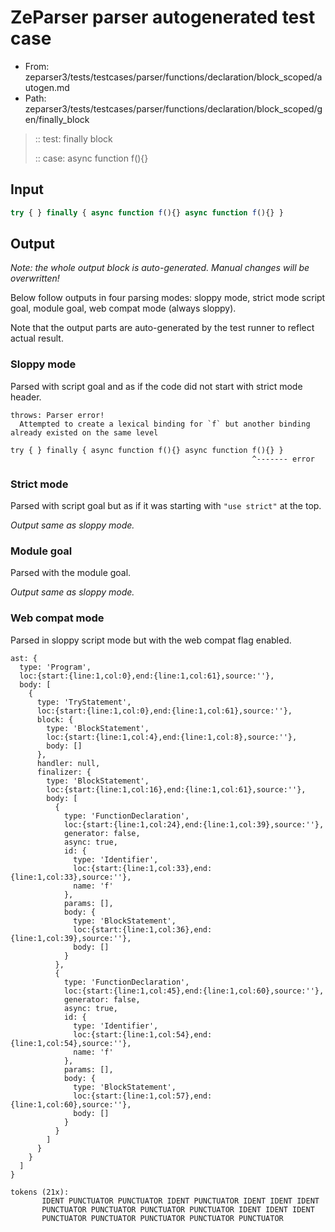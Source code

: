 # ZeParser parser autogenerated test case

- From: zeparser3/tests/testcases/parser/functions/declaration/block_scoped/autogen.md
- Path: zeparser3/tests/testcases/parser/functions/declaration/block_scoped/gen/finally_block

> :: test: finally block
>
> :: case: async function f(){}

## Input


`````js
try { } finally { async function f(){} async function f(){} }
`````

## Output

_Note: the whole output block is auto-generated. Manual changes will be overwritten!_

Below follow outputs in four parsing modes: sloppy mode, strict mode script goal, module goal, web compat mode (always sloppy).

Note that the output parts are auto-generated by the test runner to reflect actual result.

### Sloppy mode

Parsed with script goal and as if the code did not start with strict mode header.

`````
throws: Parser error!
  Attempted to create a lexical binding for `f` but another binding already existed on the same level

try { } finally { async function f(){} async function f(){} }
                                                      ^------- error
`````

### Strict mode

Parsed with script goal but as if it was starting with `"use strict"` at the top.

_Output same as sloppy mode._

### Module goal

Parsed with the module goal.

_Output same as sloppy mode._

### Web compat mode

Parsed in sloppy script mode but with the web compat flag enabled.

`````
ast: {
  type: 'Program',
  loc:{start:{line:1,col:0},end:{line:1,col:61},source:''},
  body: [
    {
      type: 'TryStatement',
      loc:{start:{line:1,col:0},end:{line:1,col:61},source:''},
      block: {
        type: 'BlockStatement',
        loc:{start:{line:1,col:4},end:{line:1,col:8},source:''},
        body: []
      },
      handler: null,
      finalizer: {
        type: 'BlockStatement',
        loc:{start:{line:1,col:16},end:{line:1,col:61},source:''},
        body: [
          {
            type: 'FunctionDeclaration',
            loc:{start:{line:1,col:24},end:{line:1,col:39},source:''},
            generator: false,
            async: true,
            id: {
              type: 'Identifier',
              loc:{start:{line:1,col:33},end:{line:1,col:33},source:''},
              name: 'f'
            },
            params: [],
            body: {
              type: 'BlockStatement',
              loc:{start:{line:1,col:36},end:{line:1,col:39},source:''},
              body: []
            }
          },
          {
            type: 'FunctionDeclaration',
            loc:{start:{line:1,col:45},end:{line:1,col:60},source:''},
            generator: false,
            async: true,
            id: {
              type: 'Identifier',
              loc:{start:{line:1,col:54},end:{line:1,col:54},source:''},
              name: 'f'
            },
            params: [],
            body: {
              type: 'BlockStatement',
              loc:{start:{line:1,col:57},end:{line:1,col:60},source:''},
              body: []
            }
          }
        ]
      }
    }
  ]
}

tokens (21x):
       IDENT PUNCTUATOR PUNCTUATOR IDENT PUNCTUATOR IDENT IDENT IDENT
       PUNCTUATOR PUNCTUATOR PUNCTUATOR PUNCTUATOR IDENT IDENT IDENT
       PUNCTUATOR PUNCTUATOR PUNCTUATOR PUNCTUATOR PUNCTUATOR
`````

